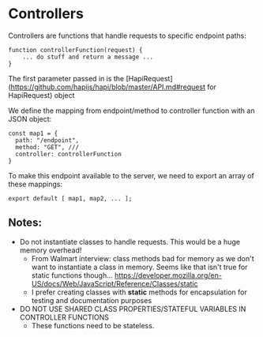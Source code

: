 # Controllers

Controllers are functions that handle requests to specific endpoint paths:

```
function controllerFunction(request) {
    ... do stuff and return a message ...
}
```

The first parameter passed in is the [HapiRequest](https://github.com/hapijs/hapi/blob/master/API.md#request for HapiRequest) object

We define the mapping from endpoint/method to controller function with an JSON object:

```
const map1 = {
  path: "/endpoint",
  method: "GET", ///
  controller: controllerFunction
}
```

To make this endpoint available to the server, we need to export an array of these mappings:

```
export default [ map1, map2, ... ];
```


## Notes:
 - Do not instantiate classes to handle requests. This would be a huge memory overhead!
    -  From Walmart interview: class methods bad for memory as we don't want to instantiate a class in memory. Seems like that isn't true for static functions though... https://developer.mozilla.org/en-US/docs/Web/JavaScript/Reference/Classes/static
    - I prefer creating classes with __static__  methods for encapsulation for testing and documentation purposes
 - DO NOT USE SHARED CLASS PROPERTIES/STATEFUL VARIABLES IN CONTROLLER FUNCTIONS
    - These functions need to be stateless.
